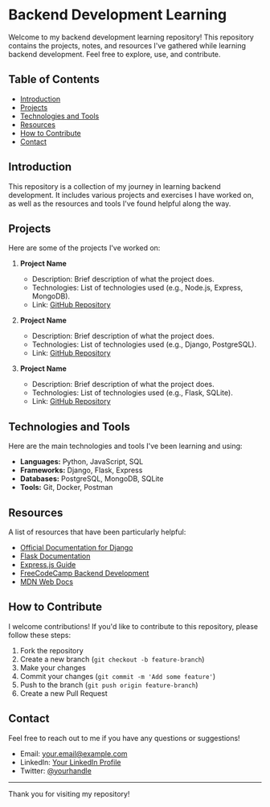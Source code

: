 # Backend Development Learning

Welcome to my backend development learning repository! This repository contains the projects, notes, and resources I've gathered while learning backend development. Feel free to explore, use, and contribute.

## Table of Contents

- [Introduction](#introduction)
- [Projects](#projects)
- [Technologies and Tools](#technologies-and-tools)
- [Resources](#resources)
- [How to Contribute](#how-to-contribute)
- [Contact](#contact)

## Introduction

This repository is a collection of my journey in learning backend development. It includes various projects and exercises I have worked on, as well as the resources and tools I've found helpful along the way.

## Projects

Here are some of the projects I've worked on:

1. **Project Name**
   - Description: Brief description of what the project does.
   - Technologies: List of technologies used (e.g., Node.js, Express, MongoDB).
   - Link: [GitHub Repository](#)

2. **Project Name**
   - Description: Brief description of what the project does.
   - Technologies: List of technologies used (e.g., Django, PostgreSQL).
   - Link: [GitHub Repository](#)

3. **Project Name**
   - Description: Brief description of what the project does.
   - Technologies: List of technologies used (e.g., Flask, SQLite).
   - Link: [GitHub Repository](#)

## Technologies and Tools

Here are the main technologies and tools I've been learning and using:

- **Languages:** Python, JavaScript, SQL
- **Frameworks:** Django, Flask, Express
- **Databases:** PostgreSQL, MongoDB, SQLite
- **Tools:** Git, Docker, Postman

## Resources

A list of resources that have been particularly helpful:

- [Official Documentation for Django](https://docs.djangoproject.com/)
- [Flask Documentation](https://flask.palletsprojects.com/)
- [Express.js Guide](https://expressjs.com/)
- [FreeCodeCamp Backend Development](https://www.freecodecamp.org/learn/)
- [MDN Web Docs](https://developer.mozilla.org/)

## How to Contribute

I welcome contributions! If you'd like to contribute to this repository, please follow these steps:

1. Fork the repository
2. Create a new branch (`git checkout -b feature-branch`)
3. Make your changes
4. Commit your changes (`git commit -m 'Add some feature'`)
5. Push to the branch (`git push origin feature-branch`)
6. Create a new Pull Request

## Contact

Feel free to reach out to me if you have any questions or suggestions!

- Email: your.email@example.com
- LinkedIn: [Your LinkedIn Profile](https://www.linkedin.com/in/yourprofile/)
- Twitter: [@yourhandle](https://twitter.com/yourhandle)

---

Thank you for visiting my repository!

